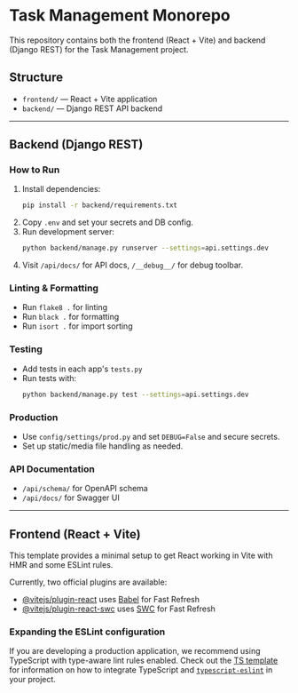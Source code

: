 # Task Management Monorepo

This repository contains both the frontend (React + Vite) and backend (Django REST) for the Task Management project.

## Structure

- `frontend/` — React + Vite application
- `backend/` — Django REST API backend

---

## Backend (Django REST)

### How to Run

1. Install dependencies:
   ```sh
   pip install -r backend/requirements.txt
   ```
2. Copy `.env` and set your secrets and DB config.
3. Run development server:
   ```sh
   python backend/manage.py runserver --settings=api.settings.dev
   ```
4. Visit `/api/docs/` for API docs, `/__debug__/` for debug toolbar.

### Linting & Formatting

- Run `flake8 .` for linting
- Run `black .` for formatting
- Run `isort .` for import sorting

### Testing

- Add tests in each app's `tests.py`
- Run tests with:
  ```sh
  python backend/manage.py test --settings=api.settings.dev
  ```

### Production

- Use `config/settings/prod.py` and set `DEBUG=False` and secure secrets.
- Set up static/media file handling as needed.

### API Documentation

- `/api/schema/` for OpenAPI schema
- `/api/docs/` for Swagger UI

---

## Frontend (React + Vite)

This template provides a minimal setup to get React working in Vite with HMR and some ESLint rules.

Currently, two official plugins are available:

- [@vitejs/plugin-react](https://github.com/vitejs/vite-plugin-react/blob/main/packages/plugin-react) uses [Babel](https://babeljs.io/) for Fast Refresh
- [@vitejs/plugin-react-swc](https://github.com/vitejs/vite-plugin-react/blob/main/packages/plugin-react-swc) uses [SWC](https://swc.rs/) for Fast Refresh

### Expanding the ESLint configuration

If you are developing a production application, we recommend using TypeScript with type-aware lint rules enabled. Check out the [TS template](https://github.com/vitejs/vite/tree/main/packages/create-vite/template-react-ts) for information on how to integrate TypeScript and [`typescript-eslint`](https://typescript-eslint.io) in your project.
